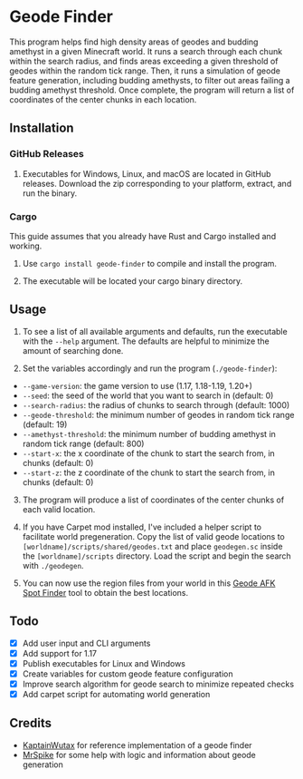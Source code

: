 # Geode Finder

This program helps find high density areas of geodes and budding amethyst in a given Minecraft world. It runs a search through each chunk within the search radius, and finds areas exceeding a given threshold of geodes within the random tick range. Then, it runs a simulation of geode feature generation, including budding amethysts, to filter out areas failing a budding amethyst threshold. Once complete, the program will return a list of coordinates of the center chunks in each location.

## Installation

### GitHub Releases

1. Executables for Windows, Linux, and macOS are located in GitHub releases. Download the zip corresponding to your platform, extract, and run the binary.

### Cargo

This guide assumes that you already have Rust and Cargo installed and working.

1. Use `cargo install geode-finder` to compile and install the program.

2. The executable will be located your cargo binary directory.

## Usage

1. To see a list of all available arguments and defaults, run the executable with the `--help` argument. The defaults are helpful to minimize the amount of searching done.

2. Set the variables accordingly and run the program (`./geode-finder`):
- `--game-version`: the game version to use (1.17, 1.18-1.19, 1.20+)
- `--seed`: the seed of the world that you want to search in (default: 0)
- `--search-radius`: the radius of chunks to search through (default: 1000)
- `--geode-threshold`: the minimum number of geodes in random tick range (default: 19)
- `--amethyst-threshold`: the minimum number of budding amethyst in random tick range (default: 800)
- `--start-x`: the x coordinate of the chunk to start the search from, in chunks (default: 0)
- `--start-z`: the z coordinate of the chunk to start the search from, in chunks (default: 0)

3. The program will produce a list of coordinates of the center chunks of each valid location.

4. If you have Carpet mod installed, I've included a helper script to facilitate world pregeneration. Copy the list of valid geode locations to `[worldname]/scripts/shared/geodes.txt` and place `geodegen.sc` inside the `[worldname]/scripts` directory. Load the script and begin the search with `./geodegen`.

5. You can now use the region files from your world in this [Geode AFK Spot Finder](https://russellsprouts.github.io/minecraft-amethyst-tool/) tool to obtain the best locations. 

## Todo

- [x] Add user input and CLI arguments
- [x] Add support for 1.17
- [x] Publish executables for Linux and Windows
- [x] Create variables for custom geode feature configuration
- [x] Improve search algorithm for geode search to minimize repeated checks
- [x] Add carpet script for automating world generation

## Credits

- [KaptainWutax](https://github.com/KaptainWutax) for reference implementation of a geode finder
- [MrSpike](https://github.com/MrSpike63) for some help with logic and information about geode generation
